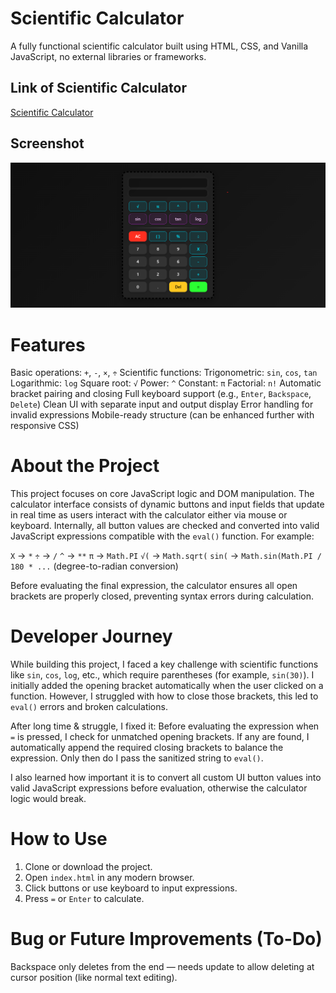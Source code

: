 # Scientific Calculator
A fully functional scientific calculator built using HTML, CSS, and Vanilla JavaScript, no external libraries or frameworks.

## Link of Scientific Calculator
[Scientific Calculator](https://scientific-calculator-by-qasim.netlify.app/)

##  Screenshot
![Tic Tac Toe Screenshot](ScreenShot.png)

# Features
Basic operations: `+`, `-`, `×`, `÷`
Scientific functions:
Trigonometric: `sin`, `cos`, `tan`
Logarithmic: `log`
Square root: `√`
Power: `^`
Constant: `π`
Factorial: `n!`
Automatic bracket pairing and closing
Full keyboard support (e.g., `Enter`, `Backspace`, `Delete`)
Clean UI with separate input and output display
Error handling for invalid expressions
Mobile-ready structure (can be enhanced further with responsive CSS)

# About the Project
This project focuses on core JavaScript logic and DOM manipulation. The calculator interface consists of dynamic buttons and input fields that update in real time as users interact with the calculator either via mouse or keyboard.
Internally, all button values are checked and converted into valid JavaScript expressions compatible with the `eval()` function. For example:

`X` → `*`
`÷` → `/`
`^` → `**`
`π` → `Math.PI`
`√(` → `Math.sqrt(`
`sin(` → `Math.sin(Math.PI / 180 * ...` (degree-to-radian conversion)

Before evaluating the final expression, the calculator ensures all open brackets are properly closed, preventing syntax errors during calculation.

# Developer Journey
While building this project, I faced a key challenge with scientific functions like `sin`, `cos`, `log`, etc., which require parentheses (for example, `sin(30)`). I initially added the opening bracket automatically when the user clicked on a function. However, I struggled with how to close those brackets, this led to `eval()` errors and broken calculations.

After long time & struggle, I fixed it:
Before evaluating the expression when `=` is pressed, I check for unmatched opening brackets.
If any are found, I automatically append the required closing brackets to balance the expression.
Only then do I pass the sanitized string to `eval()`.

I also learned how important it is to convert all custom UI button values into valid JavaScript expressions before evaluation, otherwise the calculator logic would break.

# How to Use
1. Clone or download the project.
2. Open `index.html` in any modern browser.
3. Click buttons or use keyboard to input expressions.
4. Press `=` or `Enter` to calculate.

# Bug or Future Improvements (To-Do)
Backspace only deletes from the end — needs update to allow deleting at cursor position (like normal text editing).